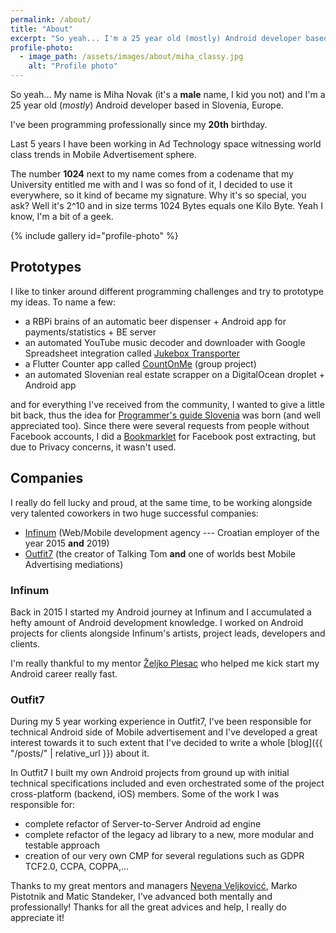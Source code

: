 ```yaml
---
permalink: /about/
title: "About"
excerpt: "So yeah... I'm a 25 year old (mostly) Android developer based in Slovenia, Europe."
profile-photo:
  - image_path: /assets/images/about/miha_classy.jpg
    alt: "Profile photo"
---
```


So yeah... My name is Miha Novak (it's a **male** name, I kid you not) and I'm a 25 year old (_mostly_) Android developer based in Slovenia, Europe.

I've been programming professionally since my **20th** birthday.

Last 5 years I have been working in Ad Technology space witnessing world class trends in Mobile Advertisement sphere.

The number **1024** next to my name comes from a codename that my University entitled me with and I was so fond of it, 
I decided to use it everywhere, so it kind of became my signature. Why it's so special, you ask? 
Well it's 2^10 and in size terms 1024 Bytes equals one Kilo Byte. Yeah I know, I'm a bit of a geek.

{% include gallery id="profile-photo" %}

## Prototypes
I like to tinker around different programming challenges and try to prototype my ideas.
To name a few:
- a RBPi brains of an automatic beer dispenser + Android app for payments/statistics + BE server
- an automated YouTube music decoder and downloader with Google Spreadsheet integration called [Jukebox Transporter](https://github.com/mihanovak1024/jukebox-transporter)
- a Flutter Counter app called [CountOnMe](https://play.google.com/store/apps/details?id=com.topappfield.CountOnMe) (group project)
- an automated Slovenian real estate scrapper on a DigitalOcean droplet + Android app

and for everything I've received from the community, I wanted to give a little bit back,
thus the idea for [Programmer's guide Slovenia](https://github.com/mihanovak1024/programmers-guide-slovenia) was born (and well appreciated too).
Since there were several requests from people without Facebook accounts, I did a [Bookmarklet](https://github.com/mihanovak1024/fejstbukov-parser) for Facebook post extracting,
but due to Privacy concerns, it wasn't used. 

## Companies
I really do fell lucky and proud, at the same time, to be working alongside very talented coworkers in two huge successful companies: 
- [Infinum](https://infinum.com/) (Web/Mobile development agency --- Croatian employer of the year 2015 **and** 2019)
- [Outfit7](https://outfit7.com/) (the creator of Talking Tom **and** one of worlds best Mobile Advertising mediations)

### Infinum
Back in 2015 I started my Android journey at Infinum and I accumulated a hefty amount of Android development knowledge.
I worked on Android projects for clients alongside Infinum's artists, project leads, developers and clients.

I'm really thankful to my mentor [Željko Plesac](https://twitter.com/ZeljkoPlesac) who helped me kick start my Android career really fast.  

### Outfit7 
During my 5 year working experience in Outfit7, I've been responsible for technical Android side of Mobile advertisement
and I've developed a great interest towards it to such extent that I've decided to write a whole [blog]({{ "/posts/" | relative_url }}) about it.
 
In Outfit7 I built my own Android projects from ground up with initial technical specifications included
and even orchestrated some of the project cross-platform (backend, iOS) members. 
Some of the work I was responsible for:
- complete refactor of Server-to-Server Android ad engine
- complete refactor of the legacy ad library to a new, more modular and testable approach
- creation of our very own CMP for several regulations such as GDPR TCF2.0, CCPA, COPPA,...

Thanks to my great mentors and managers [Nevena Veljkovicć](https://si.linkedin.com/in/nevena-veljkovic-a00961b8), Marko Pistotnik and Matic Standeker,
I've advanced both mentally and professionally! Thanks for all the great advices and help, I really do appreciate it! 
